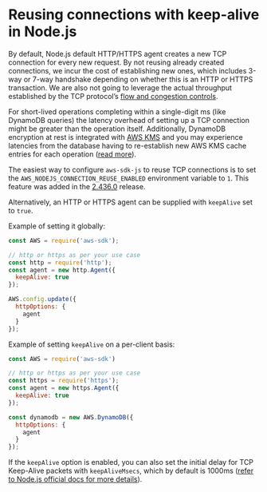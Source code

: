 # Reusing connections with keep-alive in Node\.js<a name="node-reusing-connections"></a>

By default, Node\.js default HTTP/HTTPS agent creates a new TCP connection for every new request\. By not reusing already created connections, we incur the cost of establishing new ones, which includes 3-way or 7-way handshake depending on whether this is an HTTP or HTTPS transaction\. We are also not going to leverage the actual throughput established by the TCP protocol’s [flow and congestion controls](https://en.wikipedia.org/wiki/Additive_increase/multiplicative_decrease)\.

For short-lived operations completing within a single-digit ms (like DynamoDB queries) the latency overhead of setting up a TCP connection might be greater than the operation itself\. Additionally, DynamoDB encryption at rest is integrated with [AWS KMS](https://docs.aws.amazon.com/amazondynamodb/latest/developerguide/encryption.howitworks.html) and you may experience latencies from the database having to re-establish new AWS KMS cache entries for each operation ([read more](https://docs.aws.amazon.com/amazondynamodb/latest/developerguide/encryption.howitworks.html))\.

The easiest way to configure `aws-sdk-js` to reuse TCP connections is to set the `AWS_NODEJS_CONNECTION_REUSE_ENABLED` environment variable to `1`\. This feature was added in the [2.436.0](https://github.com/aws/aws-sdk-js/blob/master/CHANGELOG.md#24630) release\.

Alternatively, an HTTP or HTTPS agent can be supplied with `keepAlive` set to `true`\.

Example of setting it globally:

```js
const AWS = require('aws-sdk');

// http or https as per your use case
const http = require('http');
const agent = new http.Agent({
  keepAlive: true
});

AWS.config.update({
  httpOptions: {
    agent
  }
});
```

Example of setting `keepAlive` on a per-client basis:

```js
const AWS = require('aws-sdk')

// http or https as per your use case
const https = require('https');
const agent = new https.Agent({
  keepAlive: true
});

const dynamodb = new AWS.DynamoDB({
  httpOptions: {
    agent
  }
});
```

If the `keepAlive` option is enabled, you can also set the initial delay for TCP Keep-Alive packets with `keepAliveMsecs`, which by default is 1000ms ([refer to Node\.js official docs for more details](https://nodejs.org/api/http.html))\.
